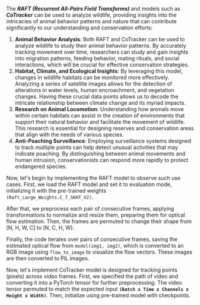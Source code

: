 The ***RAFT (Recurrent All-Pairs Field Transforms)*** and models such as ***CoTracker*** can be used to analyze wildlife, providing insights into the intricacies of animal behavior patterns and nature that can contribute significantly to our understanding and conservation efforts:

1. **Animal Behavior Analysis**: Both RAFT and CoTracker can be used to analyze wildlife to study their animal behavior patterns. By accurately tracking movement over time, researchers can study and gain insights into migration patterns, feeding behavior, mating rituals, and social interactions, which will be crucial for effective conservation strategies.
2. **Habitat, Climate, and Ecological Insights**: By leveraging this model, changes in wildlife habitats can be monitored more effectively. Analyzing a series of satellite images allows for the detection of alterations in water levels, human encroachment, and vegetation changes. Having these crucial data points allows us to decode the intricate relationship between climate change and its myriad impacts.
3. **Research on Animal Locomotion**: Understanding how animals move within certain habitats can assist in the creation of environments that support their natural behavior and facilitate the movement of wildlife. This research is essential for designing reserves and conservation areas that align with the needs of various species.
4. **Anti-Poaching Surveillance**: Employing surveillance systems designed to track multiple points can help detect unusual activities that may indicate poaching. By distinguishing between animal movements and human intrusion, conservationists can respond more rapidly to protect endangered species.

Now, let's begin by implementing the RAFT model to observe such use cases. First, we load the RAFT model and set it to evaluation mode, initializing it with the pre-trained weights `(Raft_Large_Weights.C_T_SKHT_V2)`.

After that, we preprocess each pair of consecutive frames, applying transformations to normalize and resize them, preparing them for optical flow estimation. Then, the frames are permuted to change their shape from [N, H, W, C] to [N, C, H, W].

Finally, the code iterates over pairs of consecutive frames, saving the estimated optical flow from `model(img1, img2)`, which is converted to an RGB image using `flow_to_image` to visualize the flow vectors. These images are then converted to PIL images.



Now, let's implement CoTracker model is designed for tracking points (pixels) across video frames. First, we specified the path of video and converting it into a PyTorch tensor for further preprocessing. The video tensor permuted to match the expected input **`(Batch x Time x Channels x Height x Width)`**. Then, initialize using pre-trained model with checkpoints.
